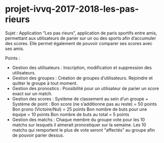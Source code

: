 # projet-ivvq-2017-2018-les-pas-rieurs

Sujet : Application “Les pas rieurs”, application de paris sportifs entre amis, permettant aux utilisateurs de parier sur un ou des sports afin d’accumuler des scores. Elle permet également de pouvoir comparer ses scores avec ses amis.

Points : 
- Gestion des utilisateurs : Inscription, modification et suppression des utilisateurs. 
- Gestion des groupes : Création de groupes d’utilisateurs. Rejoindre et quitter le groupe à tout moment.
- Gestion des pronostics : Possibilité pour un utilisateur de parier un score exact sur un match.
- Gestion des scores : Système de classement au sein d’un groupe + Système de point :
		Bon score (ne s’additionne pas au reste) = 50 points
		Bon prono (Victoire/Nul) = 25 points
		Bon nombre de buts pour une équipe = 10 points
		Bon nombre de buts au total = 5 points
- Gestion des matchs : Chaque membre du groupe vote pour les 10 matchs sur lesquels il aimerait pronostiquer sur la semaine. Les 10 matchs qui remportent le plus de vote seront “affectés” au groupe afin de pouvoir parier dessus.
